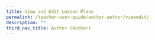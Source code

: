 ```yaml
---
title: View and Edit Lesson Plans
permalink: /teacher-user-guide/author-author/viewedit/
description: ""
third_nav_title: Author (Author)
---
```

